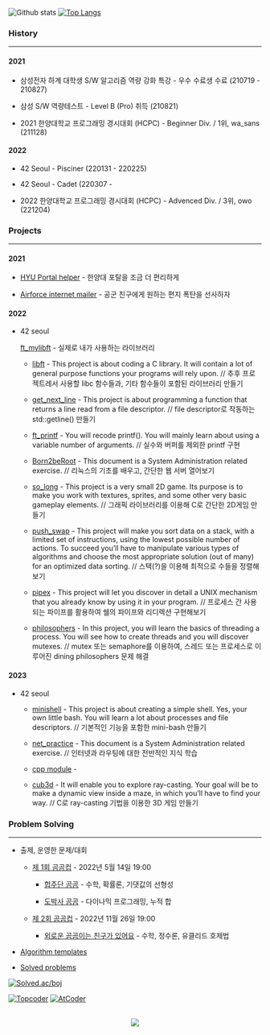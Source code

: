 <!--
**r4pidstart/r4pidstart** is a ✨ _special_ ✨ repository because its `README.md` (this file) appears on your GitHub profile.

Here are some ideas to get you started:

- 🔭 I’m currently working on ...
- 🌱 I’m currently learning ...
- 👯 I’m looking to collaborate on ...
- 🤔 I’m looking for help with ...
- 💬 Ask me about ...
- 📫 How to reach me: ...
- 😄 Pronouns: ...
- ⚡ Fun fact: ...
-->

![Github stats](https://github-readme-stats.vercel.app/api?username=r4pidstart&count_private=true&show_icons=true&theme=buefy&hide_title=true&line_height=25)
[![Top Langs](https://github-readme-stats.vercel.app/api/top-langs/?username=r4pidstart&layout=compact&card_width=250)](https://github.com/anuraghazra/github-readme-stats)

### History

---

#### 2021

- 삼성전자 하계 대학생 S/W 알고리즘 역량 강화 특강 - 우수 수료생 수료 (210719 - 210827)
  
- 삼성 S/W 역량테스트 - Level B (Pro) 취득 (210821)
  
- 2021 한양대학교 프로그래밍 경시대회 (HCPC) - Beginner Div. / 1위, wa_sans (211128)

#### 2022

- 42 Seoul - Pisciner (220131 - 220225)

- 42 Seoul - Cadet (220307 -

- 2022 한양대학교 프로그래밍 경시대회 (HCPC) - Advenced Div. / 3위, owo (221204)

### Projects

---

#### 2021

- [HYU Portal helper](https://github.com/r4pidstart/hyu-portal-helper) - 한양대 포탈을 조금 더 편리하게
  
- [Airforce internet mailer](https://github.com/r4pidstart/airforce-internet-mailer) - 공군 친구에게 원하는 편지 폭탄을 선사하자

#### 2022

* 42 seoul  

  [ft_mylibft](https://github.com/r4pidstart/ft_mylibft) - 실제로 내가 사용하는 라이브러리

  - [libft](https://github.com/r4pidstart/ft_libft) - This project is about coding a C library. It will contain a lot of general purpose functions your programs will rely upon. // 추후 프로젝트레서 사용할 libc 함수들과, 기타 함수들이 포함된 라이브러리 만들기

  - [get_next_line](https://github.com/r4pidstart/ft_get_next_line) - This project is about programming a function that returns a line
read from a file descriptor. // file descriptor로 작동하는 std::getline() 만들기

  - [ft_printf](https://github.com/r4pidstart/ft_printf) - You will recode printf(). You will mainly learn about using a variable number of arguments. // 실수와 버퍼를 제외한 printf 구현

  - [Born2beRoot](https://github.com/r4pidstart/ft_born2beroot) - This document is a System Administration related exercise. // 리눅스의 기초를 배우고, 간단한 웹 서버 열어보기

  - [so_long](https://github.com/r4pidstart/ft_so_long) - This project is a very small 2D game. Its purpose is to make you work with textures, sprites,
and some other very basic gameplay elements. // 그래픽 라이브러리를 이용해 C로 간단한 2D게임 만들기

  - [push_swap](https://github.com/r4pidstart/ft_push_swap) - This project will make you sort data on a stack, with a limited set of instructions, using the lowest possible number of actions. To succeed you’ll have to manipulate various types of algorithms and choose the most appropriate solution (out of many) for an optimized data sorting. // 스택(?)을 이용해 최적으로 수들을 정렬해보기

  - [pipex](https://github.com/r4pidstart/ft_pipex) - This project will let you discover in detail a UNIX mechanism that you already know
by using it in your program. // 프로세스 간 사용되는 파이프를 활용하여 쉘의 파이프와 리디렉션 구현해보기

  - [philosophers](https://github.com/r4pidstart/ft_philosophers) - In this project, you will learn the basics of threading a process.
You will see how to create threads and you will discover mutexes. // mutex 또는 semaphore를 이용하여, 스레드 또는 프로세스로 이루어진 dining philosophers 문제 해결

#### 2023
  
* 42 seoul

  - [minishell](https://github.com/r4pidstart/ft_minishell) - This project is about creating a simple shell. Yes, your own little bash. You will learn a lot about processes and file descriptors. // 기본적인 기능을 포함한 mini-bash 만들기

  - [net_practice](https://github.com/r4pidstart/ft_net_practice) - This document is a System Administration related exercise. // 인터넷과 라우팅에 대한 전반적인 지식 학습

  - [cpp module](https://github.com/r4pidstart/ft_cpp_module) - 

  - [cub3d](https://github.com/r4pidstart/ft_cub3d) - It will enable you to explore ray-casting. Your goal will be to make a dynamic view inside a maze, in which you’ll have to find your way. // C로 ray-casting 기법을 이용한 3D 게임 만들기

### Problem Solving

--- 

- 출제, 운영한 문제/대회
  * [제 1회 곰곰컵](https://www.acmicpc.net/contest/view/792) - 2022년 5월 14일 19:00
  
    - [합주단 곰곰](https://www.acmicpc.net/problem/25197) - 수학, 확률론, 기댓값의 선형성
    
    - [도박사 곰곰](https://www.acmicpc.net/problem/25199) - 다이나믹 프로그래밍, 누적 합
  
  * [제 2회 곰곰컵](https://www.acmicpc.net/contest/view/895) - 2022년 11월 26일 19:00
  
    - [외로운 곰곰이는 친구가 있어요](https://www.acmicpc.net/problem/25197) - 수학, 정수론, 유클리드 호제법
  
- [Algorithm templates](https://github.com/r4pidstart/algorithms)

- [Solved problems](https://github.com/r4pidstart/problems)

[![Solved.ac/boj](http://mazassumnida.wtf/api/v2/generate_badge?boj=r4pidstart)](https://solved.ac/r4pidstart)

[![Topcoder](https://cp-logo.vercel.app/topcoder/rapit02?logo=true)](https://www.topcoder.com/members/rapit02/details/?track=DATA_SCIENCE&subTrack=SRM)
[![AtCoder](https://badges.joonhyung.xyz/atcoder/rapit02.svg)](https://atcoder.jp/users/rapit02)

<p align="center">
    </br>
    <a href="https://hits.seeyoufarm.com"><img src="https://hits.seeyoufarm.com/api/count/incr/badge.svg?url=https%3A%2F%2Fgithub.com%2Fr4pidstart&count_bg=%237C7C7C&title_bg=%23000000&icon=&icon_color=%23000000&title=hits&edge_flat=false"/></a>
</p>
